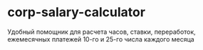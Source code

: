 # corp-salary-calculator
Удобный помощник для расчета часов, ставки, переработок, ежемесячных платежей 10-го и 25-го числа каждого месяца
